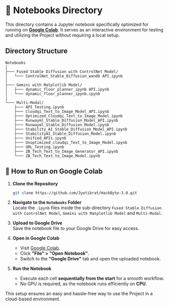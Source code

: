 
# 📂 Notebooks Directory

This directory contains a Jupyter notebook specifically optimized for running on [**Google Colab**](https://colab.research.google.com/). It serves as an interactive environment for testing and utilizing the Project without requiring a local setup.

## Directory Structure

```
Notebooks
│
├─── Fused Stable Diffusion with ControlNet Model/
│   └─── ControlNet_Stable_Diffusion_wandb API.ipynb
│
├─── Gemini with Matplotlib Model/
│   ├─── dynamic_floor_planner_ipynb API.ipynb
│   └─── dynamic_floor_planner_ipynb.ipynb
│
└─── Multi-Modal/
    ├─── API_Testing.ipynb
    ├─── Cloudqi_Text_to_Image_Model_API.ipynb
    ├─── Optimized_Cloudqi_Text_to_Image_Model.ipynb
    ├─── Runwayml_Stable_Diffusion_Model_API.ipynb
    ├─── Runwayml_Stable_Diffusion_Model.ipynb
    ├─── Stability_AI_Stable_Diffusion_Model_API.ipynb
    ├─── StabilityAI_Stable_Diffusion_Model.ipynb
    ├─── Unified_APIs.ipynb
    ├─── Unoptimized_cloudqi_Text_to_Image_Model.ipynb
    ├─── URL_Testing.ipynb
    ├─── ZB_Tech_Text_to_Image_Generator_API.ipynb
    └─── ZB_Tech_Text_to_Image_Model.ipynb
```

## 🚀 How to Run on Google Colab

1. **Clone the Repository**  
   ```sh
   git clone https://github.com/Jyotibrat/HackByte-3.0.git
   ```
2. **Navigate to the `Notebooks` Folder**  
   Locate the `.ipynb` files inside the sub-directory `Fused Stable Diffusion with ControlNet Model`, `Gemini with Matplotlib Model` and `Multi-Modal`.

3. **Upload to Google Drive**  
   Save the notebook file to your Google Drive for easy access.

4. **Open in Google Colab**  
   - Visit [Google Colab](https://colab.research.google.com/).  
   - Click **"File" > "Open Notebook"**.  
   - Switch to the **"Google Drive"** tab and open the uploaded notebook.  

5. **Run the Notebook**  
   - Execute each cell **sequentially from the start** for a smooth workflow.  
   - No GPU is required, as the notebook runs efficiently on **CPU**.  

This setup ensures an easy and hassle-free way to use the Project in a cloud-based environment.